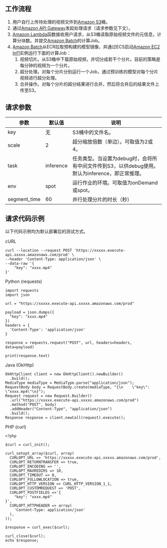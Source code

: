 ## 工作流程

1. 用户自行上传待处理的视频文件到[Amazon S3][s3]桶。
2. 通过[Amazon API Gateway][api-gateway]发起处理请求（请求参数见下文）。
3. [Amazon Lambda][lambda]函数接收用户请求，从S3桶读取原始视频文件的元信息，计算分块数。并提交[Amazon Batch][Batch]的计算Job。
4. [Amazon Batch][Batch]从ECR拉取预构建的模型镜像，并通过ECS启动[Amazon EC2 Inf1][inf1]实例运行下面的计算Job：
    1. 视频切片。从S3桶中下载原始视频，并切分成若干个分片。目前的策略是每分钟的视频为一个分片。
    2. 超分处理。对每个分片分别运行一个Job，通过预训练的模型对每个分片视频进行超分处理。
    3. 合并操作。对每个分片的超分结果进行合并，然后将合并后的结果文件上传至S3。

## 请求参数

| 参数 | 默认值 | 说明 |
|---|---|---|
| key | 无 | S3桶中的文件名。 |
| scale | 2 | 超分缩放倍数（单边）。可取值为2或4。 |
| task | inference | 任务类型。当设置为debug时，会将所有中间文件传到S3，以供debug使用。默认为inference，即正常推理。 |
| env | spot | 运行作业的环境。可取值为onDemand或spot。 |
| segment_time | 60 | 并行处理分片的时长（秒） |

## 请求代码示例

以下代码示例均为默认部署后的测试方式。

cURL

```
curl --location --request POST 'https://xxxxx.execute-api.xxxxx.amazonaws.com/prod' \
--header 'Content-Type: application/json' \
--data-raw '{
    "key": "xxxx.mp4"
}'
```

Python (requests)

```
import requests
import json

url = "https://xxxxx.execute-api.xxxxx.amazonaws.com/prod"

payload = json.dumps({
  "key": "xxxx.mp4"
})
headers = {
  'Content-Type': 'application/json'
}

response = requests.request("POST", url, headers=headers, data=payload)

print(response.text)
```

Java (OkHttp)

```
OkHttpClient client = new OkHttpClient().newBuilder()
  .build();
MediaType mediaType = MediaType.parse("application/json");
RequestBody body = RequestBody.create(mediaType, "{\n    \"key\": \"xxxx.mp4\"\n}");
Request request = new Request.Builder()
  .url("https://xxxxx.execute-api.xxxxx.amazonaws.com/prod")
  .method("POST", body)
  .addHeader("Content-Type", "application/json")
  .build();
Response response = client.newCall(request).execute();
```

PHP (curl)

```
<?php

$curl = curl_init();

curl_setopt_array($curl, array(
  CURLOPT_URL => 'https://xxxxx.execute-api.xxxxx.amazonaws.com/prod',
  CURLOPT_RETURNTRANSFER => true,
  CURLOPT_ENCODING => '',
  CURLOPT_MAXREDIRS => 10,
  CURLOPT_TIMEOUT => 0,
  CURLOPT_FOLLOWLOCATION => true,
  CURLOPT_HTTP_VERSION => CURL_HTTP_VERSION_1_1,
  CURLOPT_CUSTOMREQUEST => 'POST',
  CURLOPT_POSTFIELDS =>'{
    "key": "xxxx.mp4"
}',
  CURLOPT_HTTPHEADER => array(
    'Content-Type: application/json'
  ),
));

$response = curl_exec($curl);

curl_close($curl);
echo $response;
```

[lambda]: https://aws.amazon.com/cn/lambda/
[s3]: https://aws.amazon.com/cn/s3/
[api-gateway]: https://aws.amazon.com/cn/api-gateway/
[Batch]: https://aws.amazon.com/cn/batch/
[efs]: https://aws.amazon.com/cn/efs/
[inf1]: https://aws.amazon.com/cn/ec2/instance-types/inf1/